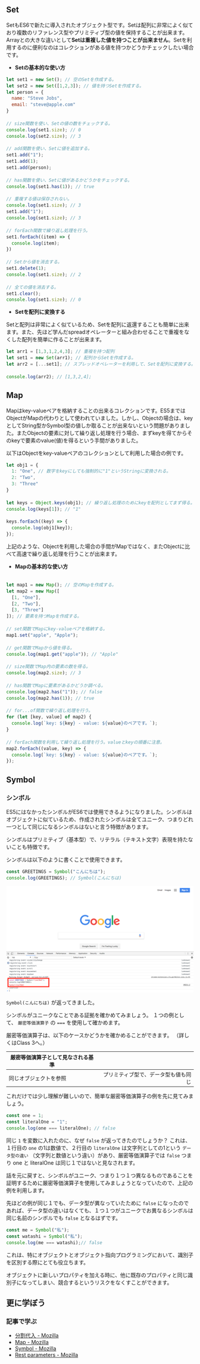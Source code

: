 ## Set

SetもES6で新たに導入されたオブジェクト型です。Setは配列に非常によく似ており複数のリファレンス型やプリミティブ型の値を保持することが出来ます。Arrayとの大きな違いとして**Setは重複した値を持つことが出来ません**。Setを利用するのに便利なのはコレクションがある値を持つかどうかチェックしたい場合です。

- **Setの基本的な使い方**

```javascript
let set1 = new Set(); // 空のSetを作成する。
let set2 = new Set([1,2,3]); // 値を持つSetを作成する。
let person = {
  name: "Steve Jobs",
  email: "steve@apple.com"
}

// size関数を使い、Setの値の数をチェックする。
console.log(set1.size); // 0
console.log(set2.size); // 3

// add関数を使い、Setに値を追加する。
set1.add("1");
set1.add(1);
set1.add(person);

// has関数を使い、Setに値があるかどうかをチェックする。
console.log(set1.has(1)); // true

// 重複する値は保存されない。
console.log(set1.size); // 3
set1.add("1");
console.log(set1.size); // 3

// forEach関数で繰り返し処理を行う。
set1.forEach((item) => {
  console.log(item);
})

// Setから値を消去する。
set1.delete(1);
console.log(set1.size); // 2

// 全ての値を消去する。
set1.clear();
console.log(set1.size); // 0
```

- **Setを配列に変換する**

Setと配列は非常によく似ているため、Setを配列に返還することも簡単に出来ます。また、先ほど学んだspreadオペレーターと組み合わせることで重複をなくした配列を簡単に作ることが出来ます。

```javascript
let arr1 = [1,3,1,2,4,3]; // 重複を持つ配列
let set1 = new Set(arr1); // 配列からSetを作成する。
let arr2 = [...set1]; // スプレッドオペレーターを利用して、Setを配列に変換する。

console.log(arr2); // [1,3,2,4];
```

## Map

Mapはkey-valueペアを格納することの出来るコレクションです。ES5まではObjectがMapの代わりとして使われていました。しかし、Objectの場合は、keyとしてString型かSymbol型の値しか取ることが出来ないという問題がありました。またObjectの要素に対して繰り返し処理を行う場合、まずkeyを得てからそのkeyで要素のvalue(値)を得るという手間がありました。

以下はObjectをkey-valueペアのコレクションとして利用した場合の例です。

```javascript
let obj1 = {
  1: "One", // 数字をkeyにしても強制的に"1"というStringに変換される。
  2: "Two",
  3: "Three"
}

let keys = Object.keys(obj1); // 繰り返し処理のためにkeyを配列としてまず得る。
console.log(keys[1]); // "1"

keys.forEach((key) => {
  console.log(obj1[key]);
});
```

上記のような、Objectを利用した場合の手間がMapではなく、またObjectに比べて高速で繰り返し処理を行うことが出来ます。

- **Mapの基本的な使い方**

```javascript

let map1 = new Map(); // 空のMapを作成する。
let map2 = new Map([
  [1, "One"],
  [2, "Two"],
  [3, "Three"]
]); // 要素を持つMapを作成する。

// set関数でMapにkey-valueペアを格納する。
map1.set("apple", "Apple");

// get関数でMapから値を得る。
console.log(map1.get("apple")); // "Apple"

// size関数でMap内の要素の数を得る。
console.log(map2.size); // 3

// has関数でMapに要素があるかどうか調べる。
console.log(map2.has("1")); // false
console.log(map2.has(1)); // true

// for...of関数で繰り返し処理を行う。
for (let [key, value] of map2) {
  console.log(`key: ${key} - value: ${value}のペアです。`);
}

// forEach関数を利用して繰り返し処理を行う。valueとkeyの順番に注意。
map2.forEach((value, key) => {
  console.log(`key: ${key} - value: ${value}のペアです。`);
});
```

## Symbol

### シンボル

ES5にはなかったシンボルがES6では使用できるようになりました。シンボルはオブジェクトに似ているため、作成されたシンボルは全てユニーク、つまりどれ一つとして同じになるシンボルはないと言う特徴があります。

シンボルはプリミティブ（基本型）で、リテラル（テキスト文字）表現を持たないことも特徴です。

シンボルは以下のように書くことで使用できます。

```js
const GREETINGS = Symbol("こんにちは");
console.log(GREETINGS); // Symbol(こんにちは)
```

<img src="images/class2-symbol.png" />

 `Symbol(こんにちは)` が返ってきました。

シンボルがユニークなことである証拠を確かめてみましょう。
１つの例として、 `厳密等価演算子` の `===` を使用して確かめます。

厳密等価演算子は、以下のケースかどうかを確かめることができます。
（詳しくはClass 3へ。）

| 厳密等価演算子として見なされる基準 |  |
| ------------- | -----:|
| 同じオブジェクトを参照 | プリミティブ型で、データ型も値も同じ |

これだけでは少し理解が難しいので、簡単な厳密等価演算子の例を先に見てみましょう。

```js
const one = 1;
const literalOne = "1";
console.log(one === literalOne); // false
```

同じ `1` を変数に入れたのに、なぜ `false` が返ってきたのでしょうか？
これは、１行目の `one` の1は数値で、２行目の `literalOne` は文字列としての1という `データ型の違い` （文字列と数値という違い）があり、厳密等価演算子では `false` つまり one と literalOne は同じ１ではないと見なされます。

話を元に戻すと、シンボルがユニーク、つまり１つ１つ異なるものであることを証明するために厳密等価演算子を使用してみましょうとなっていたので、上記の例を利用します。

先ほどの例が同じ１でも、データ型が異なっていたために `false` になったのであれば、データ型の違いはなくても、１つ１つがユニークでお異なるシンボルは同じ名前のシンボルでも `false` となるはずです。

```js
const me = Symbol("私");
const watashi = Symbol("私");
console.log(me === watashi);// false
```

これは、特にオブジェクトとオブジェクト指向プログラミングにおいて、識別子を区別する際にとても役立ちます。

オブジェクトに新しいプロパティを加える時に、他に既存のプロパティと同じ識別子になってしまい、競合するというリスクをなくすことができます。

## 更に学ぼう

### 記事で学ぶ

- [分割代入 - Mozilla](https://developer.mozilla.org/ja/docs/Web/JavaScript/Reference/Operators/Destructuring_assignment)
- [Map - Mozilla](https://developer.mozilla.org/ja/docs/Web/JavaScript/Reference/Global_Objects/Map)
- [Symbol - Mozilla](https://developer.mozilla.org/ja/docs/Web/JavaScript/Reference/Global_Objects/Symbol)
- [Rest parameters - Mozilla](https://developer.mozilla.org/ja/docs/Web/JavaScript/Reference/Functions_and_function_scope/rest_parameters)

